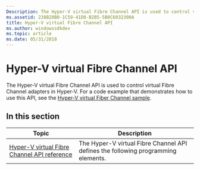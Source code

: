 ```yaml
---
Description: The Hyper-V virtual Fibre Channel API is used to control virtual Fibre Channel adapters in Hyper-V.
ms.assetid: 238B20B0-1C59-41D0-B2B5-5B0C6032300A
title: Hyper-V virtual Fibre Channel API
ms.author: windowssdkdev
ms.topic: article
ms.date: 05/31/2018
---
```


# Hyper-V virtual Fibre Channel API

The Hyper-V virtual Fibre Channel API is used to control virtual Fibre Channel adapters in Hyper-V. For a code example that demonstrates how to use this API, see the [Hyper-V virtual Fiber Channel sample](http://go.microsoft.com/fwlink/p/?LinkID=266508).

## In this section



| Topic                                                                                                      | Description                                                                                  |
|------------------------------------------------------------------------------------------------------------|----------------------------------------------------------------------------------------------|
| [Hyper-V virtual Fibre Channel API reference](hyper-v-virtual-fiber-channels-api-reference.md)<br/> | The Hyper-V virtual Fibre Channel API defines the following programming elements.<br/> |



 

 

 




